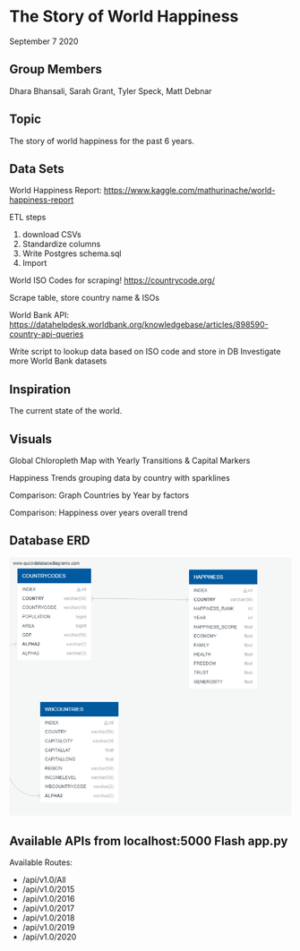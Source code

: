 # The Story of World Happiness
September 7 2020

## Group Members
Dhara Bhansali, Sarah Grant, Tyler Speck, Matt Debnar

## Topic
The story of world happiness for the past 6 years.

## Data Sets
World Happiness Report: https://www.kaggle.com/mathurinache/world-happiness-report

ETL steps
1. download CSVs
2. Standardize columns
3. Write Postgres schema.sql
4. Import

World ISO Codes for scraping! https://countrycode.org/ 

Scrape table, store country name & ISOs

World Bank API: https://datahelpdesk.worldbank.org/knowledgebase/articles/898590-country-api-queries

Write script to lookup data based on ISO code and store in DB
Investigate more World Bank datasets

## Inspiration
The current state of the world.

## Visuals
Global Chloropleth Map with Yearly Transitions & Capital Markers

Happiness Trends grouping data by country with sparklines

Comparison: Graph Countries by Year by factors

Comparison: Happiness over years overall trend

## Database ERD
![HAPPINESSDB_ERD.png](HAPPINESSDB_ERD.png)

## Available APIs from localhost:5000 Flash app.py
Available Routes: 
- /api/v1.0/All 
- /api/v1.0/2015 
- /api/v1.0/2016 
- /api/v1.0/2017 
- /api/v1.0/2018 
- /api/v1.0/2019 
- /api/v1.0/2020 

